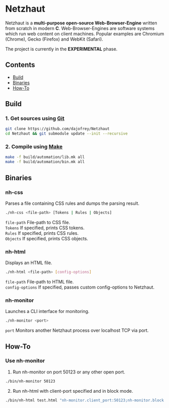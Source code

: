 # Netzhaut
 
Netzhaut is a **multi-purpose open-source Web-Browser-Engine** written from scratch in modern **C**. 
Web-Browser-Engines are software systems which run web content on client machines. 
Popular examples are Chromium (Chrome), Gecko (Firefox) and WebKit (Safari).

The project is currently in the **EXPERIMENTAL** phase.

## Contents
  
 - [Build](#Build)
 - [Binaries](#Binaries)
 - [How-To](#How-To)

## Build

### 1. Get sources using [Git](https://git-scm.com/)
```bash 
git clone https://github.com/dajofrey/Netzhaut
cd Netzhaut && git submodule update --init --recursive
```

### 2. Compile using [Make](https://en.wikipedia.org/wiki/Make_\(software\))
```bash 
make -f build/automation/lib.mk all 
make -f build/automation/bin.mk all
```

## Binaries

### nh-css
Parses a file containing CSS rules and dumps the parsing result.
```bash
./nh-css <file-path> [Tokens | Rules | Objects]
```
`file-path` File-path to CSS file.  
`Tokens` If specified, prints CSS tokens.  
`Rules` If specified, prints CSS rules.  
`Objects` If specified, prints CSS objects.

### nh-html
Displays an HTML file.
```bash
./nh-html <file-path> [config-options]
```
`file-path` File-path to HTML file.  
`config-options` If specified, passes custom config-options to Netzhaut.

### nh-monitor
Launches a CLI interface for monitoring.
```bash
./nh-monitor <port>
```
`port` Monitors another Netzhaut process over localhost TCP via port.

## How-To

### Use nh-monitor
1. Run nh-monitor on port 50123 or any other open port.
```bash
./bin/nh-monitor 50123
```
2. Run nh-html with client-port specified and in block mode.
```bash
./bin/nh-html test.html "nh-monitor.client_port:50123;nh-monitor.block:1;nh-core.debug.monitor_on:1;"
```
